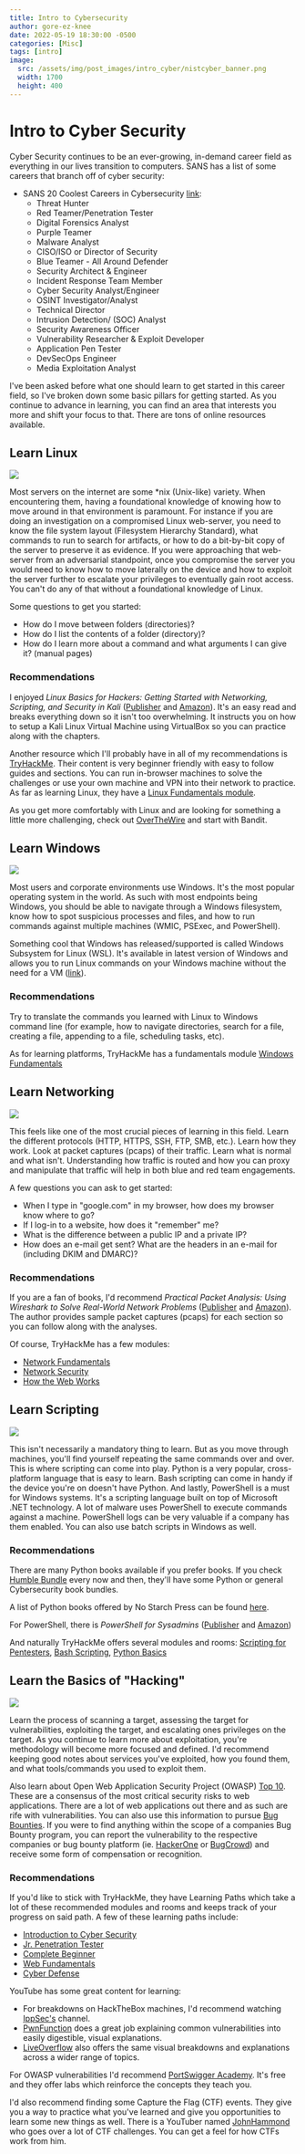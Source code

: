 ```yaml
---
title: Intro to Cybersecurity
author: gore-ez-knee
date: 2022-05-19 18:30:00 -0500
categories: [Misc]
tags: [intro]
image:
  src: /assets/img/post_images/intro_cyber/nistcyber_banner.png
  width: 1700
  height: 400
---
```



# Intro to Cyber Security

Cyber Security continues to be an ever-growing, in-demand career field as everything in our lives transition to computers. SANS has a list of some careers that branch off of cyber security: 

- SANS 20 Coolest Careers in Cybersecurity [link](https://www.sans.org/cybersecurity-careers/20-coolest-cyber-security-careers/):
    - Threat Hunter
    - Red Teamer/Penetration Tester
    - Digital Forensics Analyst
    - Purple Teamer
    - Malware Analyst
    - CISO/ISO or Director of Security
    - Blue Teamer - All Around Defender
    - Security Architect & Engineer
    - Incident Response Team Member
    - Cyber Security Analyst/Engineer
    - OSINT Investigator/Analyst
    - Technical Director
    - Intrusion Detection/ (SOC) Analyst
    - Security Awareness Officer
    - Vulnerability Researcher & Exploit Developer
    - Application Pen Tester
    - DevSecOps Engineer
    - Media Exploitation Analyst

I've been asked before what one should learn to get started in this career field, so I've broken down some basic pillars for getting started. As you continue to advance in learning, you can find an area that interests you more and shift your focus to that. There are tons of online resources available.

## Learn Linux

![](/assets/img/post_images/intro_cyber/bash.gif)

Most servers on the internet are some *nix (Unix-like) variety. When encountering them, having a foundational knowledge of knowing how to move around in that environment is paramount. For instance if you are doing an investigation on a compromised Linux web-server, you need to know the file system layout (Filesystem Hierarchy Standard), what commands to run to search for artifacts, or how to do a bit-by-bit copy of the server to preserve it as evidence. If you were approaching that web-server from an adversarial standpoint, once you compromise the server you would need to know how to move laterally on the device and how to exploit the server further to escalate your privileges to eventually gain root access. You can't do any of that without a foundational knowledge of Linux.

Some questions to get you started:
- How do I move between folders (directories)?
- How do I list the contents of a folder (directory)?
- How do I learn more about a command and what arguments I can give it? (manual pages)

### Recommendations

I enjoyed *Linux Basics for Hackers: Getting Started with Networking, Scripting, and Security in Kali* ([Publisher](https://nostarch.com/linuxbasicsforhackers) and [Amazon](https://www.amazon.com/Linux-Basics-Hackers-Networking-Scripting/dp/1593278551)). It's an easy read and breaks everything down so it isn't too overwhelming. It instructs you on how to setup a Kali Linux Virtual Machine using VirtualBox so you can practice along with the chapters.

Another resource which I'll probably have in all of my recommendations is [TryHackMe](https://tryhackme.com). Their content is very beginner friendly with easy to follow guides and sections. You can run in-browser machines to solve the challenges or use your own machine and VPN into their network to practice. As far as learning Linux, they have a [Linux Fundamentals module](https://tryhackme.com/module/linux-fundamentals).

As you get more comfortably with Linux and are looking for something a little more challenging, check out [OverTheWire](https://overthewire.org/wargames/) and start with Bandit.

## Learn Windows

![](/assets/img/post_images/intro_cyber/windows_terminal.gif)

Most users and corporate environments use Windows. It's the most popular operating system in the world. As such with most endpoints being Windows, you should be able to navigate through a Windows filesystem, know how to spot suspicious processes and files, and how to run commands against multiple machines (WMIC, PSExec, and PowerShell).

Something cool that Windows has released/supported is called Windows Subsystem for Linux (WSL). It's available in latest version of Windows and allows you to run Linux commands on your Windows machine without the need for a VM ([link](https://docs.microsoft.com/en-us/windows/wsl/about)).

### Recommendations

Try to translate the commands you learned with Linux to Windows command line (for example, how to navigate directories, search for a file, creating a file, appending to a file, scheduling tasks, etc). 

As for learning platforms, TryHackMe has a fundamentals module [Windows Fundamentals](https://tryhackme.com/module/windows-fundamentals)

## Learn Networking

![](/assets/img/post_images/intro_cyber/network.gif)

This feels like one of the most crucial pieces of learning in this field. Learn the different protocols (HTTP, HTTPS, SSH, FTP, SMB, etc.). Learn how they work. Look at packet captures (pcaps) of their traffic. Learn what is normal and what isn't. Understanding how traffic is routed and how you can proxy and manipulate that traffic will help in both blue and red team engagements.

A few questions you can ask to get started:
- When I type in "google.com" in my browser, how does my browser know where to go?
- If I log-in to a website, how does it "remember" me?
- What is the difference between a public IP and a private IP?
- How does an e-mail get sent? What are the headers in an e-mail for (including DKIM and DMARC)?

### Recommendations

If you are a fan of books, I'd recommend *Practical Packet Analysis: Using Wireshark to Solve Real-World Network Problems* ([Publisher](https://nostarch.com/packetanalysis3) and [Amazon](https://nostarch.com/packetanalysis3)). The author provides sample packet captures (pcaps) for each section so you can follow along with the analyses.

Of course, TryHackMe has a few modules:
- [Network Fundamentals](https://tryhackme.com/module/network-fundamentals)
- [Network Security](https://tryhackme.com/module/network-security)
- [How the Web Works](https://tryhackme.com/module/how-the-web-works)

## Learn Scripting

![](/assets/img/post_images/intro_cyber/script2.gif)

This isn't necessarily a mandatory thing to learn. But as you move through machines, you'll find yourself repeating the same commands over and over. This is where scripting can come into play. Python is a very popular, cross-platform language that is easy to learn. Bash scripting can come in handy if the device you're on doesn't have Python. And lastly, PowerShell is a must for Windows systems. It's a scripting language built on top of Microsoft .NET technology. A lot of malware uses PowerShell to execute commands against a machine. PowerShell logs can be very valuable if a company has them enabled. You can also use batch scripts in Windows as well.

### Recommendations

There are many Python books available if you prefer books. If you check [Humble Bundle](https://www.humblebundle.com/) every now and then, they'll have some Python or general Cybersecurity book bundles.

A list of Python books offered by No Starch Press can be found [here](https://nostarch.com/catalog/python).

For PowerShell, there is *PowerShell for Sysadmins* ([Publisher](https://nostarch.com/powershellsysadmins) and [Amazon](https://www.amazon.com/Automate-Boring-Stuff-PowerShell-Sysadmins/dp/1593279183))

And naturally TryHackMe offers several modules and rooms: [Scripting for Pentesters](https://tryhackme.com/module/scripting-for-pentesters), [Bash Scripting](https://tryhackme.com/room/bashscripting), [Python Basics](https://tryhackme.com/room/pythonbasics)

## Learn the Basics of "Hacking"

![](/assets/img/post_images/intro_cyber/hack2.jpg)

Learn the process of scanning a target, assessing the target for vulnerabilities, exploiting the target, and escalating ones privileges on the target. As you continue to learn more about exploitation, you're methodology will become more focused and defined. I'd recommend keeping good notes about services you've exploited, how you found them, and what tools/commands you used to exploit them.

Also learn about Open Web Application Security Project (OWASP) [Top 10](https://owasp.org/www-project-top-ten/). These are a consensus of the most critical security risks to web applications. There  are a lot of web applications out there and as such are rife with vulnerabilities. You can also use this information to pursue [Bug Bounties](https://en.wikipedia.org/wiki/Bug_bounty_program). If you were to find anything within the scope of a companies Bug Bounty program, you can report the vulnerability to the respective companies or bug bounty platform (ie. [HackerOne](https://www.hackerone.com/) or [BugCrowd](https://www.bugcrowd.com/)) and receive some form of compensation or recognition.

### Recommendations

If you'd like to stick with TryHackMe, they have Learning Paths which take a lot of these recommended modules and rooms and keeps track of your progress on said path. A few of these learning paths include:
- [Introduction to Cyber Security](https://tryhackme.com/path-action/introtocyber/join)
- [Jr. Penetration Tester](https://tryhackme.com/path-action/jrpenetrationtester/join)
- [Complete Beginner](https://tryhackme.com/path-action/beginner/join)
- [Web Fundamentals](https://tryhackme.com/path-action/web/join)
- [Cyber Defense](https://tryhackme.com/path-action/blueteam/join)

YouTube has some great content for learning:
- For breakdowns on HackTheBox machines, I'd recommend watching [IppSec's](https://www.youtube.com/c/ippsec) channel. 
- [PwnFunction](https://www.youtube.com/c/PwnFunction/videos) does a great job explaining common vulnerabilities into easily digestible, visual explanations. 
- [LiveOverflow](https://www.youtube.com/c/LiveOverflow/playlists) also offers the same visual breakdowns and explanations across a wider range of topics.

For OWASP vulnerabilities I'd recommend [PortSwigger Academy](https://portswigger.net/web-security). It's free and they offer labs which reinforce the concepts they teach you.

I'd also recommend finding some Capture the Flag (CTF) events. They give you a way to practice what you've learned and give you opportunities to learn some new things as well. There is a YouTuber named [JohnHammond](https://www.youtube.com/c/JohnHammond010/playlists?view=50&sort=dd&shelf_id=5) who goes over a lot of CTF challenges. You can get a feel for how CTFs work from him.
